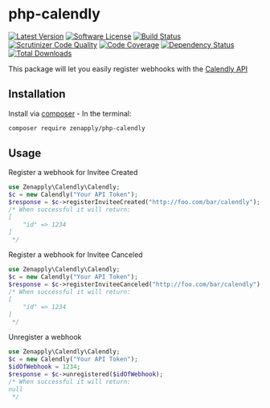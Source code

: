 # php-calendly
[![Latest Version](https://img.shields.io/github/release/zenapply/php-calendly.svg?style=flat-square)](https://github.com/zenapply/php-calendly/releases)
[![Software License](https://img.shields.io/badge/license-MIT-brightgreen.svg?style=flat-square)](LICENSE.md)
[![Build Status](https://travis-ci.org/zenapply/php-calendly.svg?branch=master)](https://travis-ci.org/zenapply/php-calendly)
[![Scrutinizer Code Quality](https://scrutinizer-ci.com/g/zenapply/php-calendly/badges/quality-score.png?b=master)](https://scrutinizer-ci.com/g/zenapply/php-calendly/?branch=master)
[![Code Coverage](https://scrutinizer-ci.com/g/zenapply/php-calendly/badges/coverage.png?b=master)](https://scrutinizer-ci.com/g/zenapply/php-calendly/?branch=master)
[![Dependency Status](https://www.versioneye.com/user/projects/56f3252c35630e0029db0187/badge.svg?style=flat)](https://www.versioneye.com/user/projects/56f3252c35630e0029db0187)
[![Total Downloads](https://img.shields.io/packagist/dt/zenapply/php-calendly.svg?style=flat-square)](https://packagist.org/packages/zenapply/php-calendly)

This package will let you easily register webhooks with the [Calendly API](http://developer.calendly.com/)

## Installation

Install via [composer](https://getcomposer.org/) - In the terminal:
```bash
composer require zenapply/php-calendly
```

## Usage

Register a webhook for Invitee Created
```php
use Zenapply\Calendly\Calendly;
$c = new Calendly("Your API Token");
$response = $c->registerInviteeCreated("http://foo.com/bar/calendly");
/* When successful it will return:
[
    "id" => 1234
]
 */
```

Register a webhook for Invitee Canceled
```php
use Zenapply\Calendly\Calendly;
$c = new Calendly("Your API Token");
$response = $c->registerInviteeCanceled("http://foo.com/bar/calendly");
/* When successful it will return:
[
    "id" => 1234
]
 */
```

Unregister a webhook
```php
use Zenapply\Calendly\Calendly;
$c = new Calendly("Your API Token");
$idOfWebhook = 1234;
$response = $c->unregistered($idOfWebhook);
/* When successful it will return:
null
 */
```

